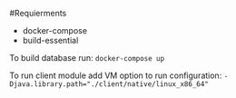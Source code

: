 #Requierments
- docker-compose
- build-essential

To build database run:
`docker-compose up`

To run client module add VM option to run configuration:
`-Djava.library.path="./client/native/linux_x86_64"`
